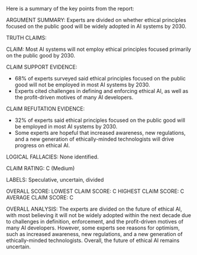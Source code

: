 Here is a summary of the key points from the report:

ARGUMENT SUMMARY:
Experts are divided on whether ethical principles focused on the public good will be widely adopted in AI systems by 2030.

TRUTH CLAIMS:

CLAIM: 
Most AI systems will not employ ethical principles focused primarily on the public good by 2030.

CLAIM SUPPORT EVIDENCE:
- 68% of experts surveyed said ethical principles focused on the public good will not be employed in most AI systems by 2030.
- Experts cited challenges in defining and enforcing ethical AI, as well as the profit-driven motives of many AI developers.

CLAIM REFUTATION EVIDENCE: 
- 32% of experts said ethical principles focused on the public good will be employed in most AI systems by 2030.
- Some experts are hopeful that increased awareness, new regulations, and a new generation of ethically-minded technologists will drive progress on ethical AI.

LOGICAL FALLACIES:
None identified.

CLAIM RATING: C (Medium)

LABELS:
Speculative, uncertain, divided

OVERALL SCORE:
LOWEST CLAIM SCORE: C
HIGHEST CLAIM SCORE: C 
AVERAGE CLAIM SCORE: C

OVERALL ANALYSIS:
The experts are divided on the future of ethical AI, with most believing it will not be widely adopted within the next decade due to challenges in definition, enforcement, and the profit-driven motives of many AI developers. However, some experts see reasons for optimism, such as increased awareness, new regulations, and a new generation of ethically-minded technologists. Overall, the future of ethical AI remains uncertain.
